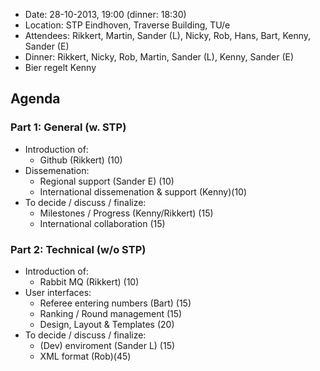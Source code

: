 * Date: 28-10-2013, 19:00 (dinner: 18:30)
* Location: STP Eindhoven, Traverse Building, TU/e
* Attendees: Rikkert, Martin, Sander (L), Nicky, Rob, Hans, Bart, Kenny, Sander (E)
* Dinner: Rikkert, Nicky, Rob, Martin, Sander (L), Kenny, Sander (E)
* Bier regelt Kenny

## Agenda
### Part 1: General (w. STP)
* Introduction of:
  * Github (Rikkert) (10)
* Dissemenation:
  * Regional support (Sander E) (10)
  * International dissemenation & support (Kenny)(10)
* To decide / discuss / finalize: 
  * Milestones / Progress (Kenny/Rikkert) (15)
  * International collaboration (15)
 
### Part 2: Technical (w/o STP)
* Introduction of:
  * Rabbit MQ (Rikkert) (10)
* User interfaces:
  * Referee entering numbers (Bart) (15)
  * Ranking / Round management (15)
  * Design, Layout & Templates (20)
* To decide / discuss / finalize: 
  * (Dev) enviroment (Sander L) (15)
  * XML format (Rob)(45)









